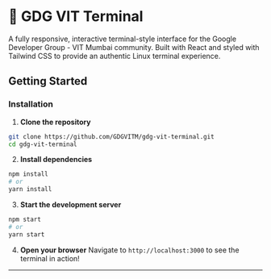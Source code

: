 # 🚀 GDG VIT Terminal

A fully responsive, interactive terminal-style interface for the Google Developer Group - VIT Mumbai community. Built with React and styled with Tailwind CSS to provide an authentic Linux terminal experience.



## Getting Started


### Installation

1. **Clone the repository**
```bash
git clone https://github.com/GDGVITM/gdg-vit-terminal.git
cd gdg-vit-terminal
```

2. **Install dependencies**
```bash
npm install
# or
yarn install
```

3. **Start the development server**
```bash
npm start
# or
yarn start
```

4. **Open your browser**
Navigate to `http://localhost:3000` to see the terminal in action!

---